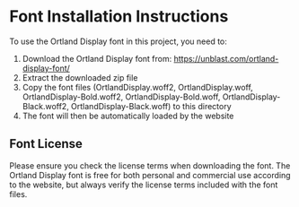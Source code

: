 # Font Installation Instructions

To use the Ortland Display font in this project, you need to:

1. Download the Ortland Display font from: https://unblast.com/ortland-display-font/
2. Extract the downloaded zip file
3. Copy the font files (OrtlandDisplay.woff2, OrtlandDisplay.woff, OrtlandDisplay-Bold.woff2, OrtlandDisplay-Bold.woff, OrtlandDisplay-Black.woff2, OrtlandDisplay-Black.woff) to this directory
4. The font will then be automatically loaded by the website

## Font License

Please ensure you check the license terms when downloading the font. The Ortland Display font is free for both personal and commercial use according to the website, but always verify the license terms included with the font files.
